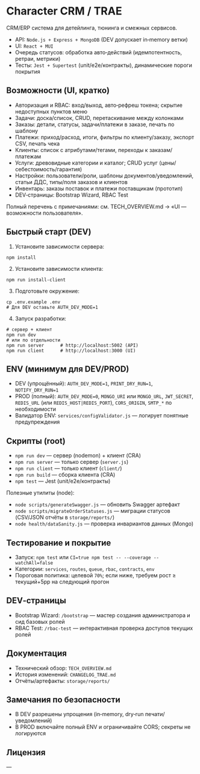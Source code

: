 # Character CRM / TRAE

CRM/ERP система для детейлинга, тюнинга и смежных сервисов.

- API: `Node.js + Express + MongoDB` (DEV допускает in‑memory ветки)
- UI: `React + MUI`
- Очередь статусов: обработка авто‑действий (идемпотентность, ретраи, метрики)
- Тесты: `Jest + Supertest` (unit/e2e/контракты), динамические пороги покрытия

## Возможности (UI, кратко)
- Авторизация и RBAC: вход/выход, авто‑рефреш токена; скрытие недоступных пунктов меню
- Задачи: доска/список, CRUD, перетаскивание между колонками
- Заказы: детали, статусы, задачи/платежи в заказе, печать по шаблону
- Платежи: приход/расход, итоги, фильтры по клиенту/заказу, экспорт CSV, печать чека
- Клиенты: список с атрибутами/тегами, переходы к заказам/платежам
- Услуги: древовидные категории и каталог; CRUD услуг (цены/себестоимость/гарантия)
- Настройки: пользователи/роли, шаблоны документов/уведомлений, статьи ДДС, типы/поля заказов и клиентов
- Инвентарь: заказы поставок и платежи поставщикам (прототип)
- DEV‑страницы: Bootstrap Wizard, RBAC Test

Полный перечень с примечаниями: см. TECH_OVERVIEW.md → «UI — возможности пользователя».

## Быстрый старт (DEV)
1) Установите зависимости сервера:
```
npm install
```
2) Установите зависимости клиента:
```
npm run install-client
```
3) Подготовьте окружение:
```
cp .env.example .env
# Для DEV оставьте AUTH_DEV_MODE=1
```
4) Запуск разработки:
```
# сервер + клиент
npm run dev
# или по отдельности
npm run server      # http://localhost:5002 (API)
npm run client      # http://localhost:3000 (UI)
```

## ENV (минимум для DEV/PROD)
- DEV (упрощённый): `AUTH_DEV_MODE=1`, `PRINT_DRY_RUN=1`, `NOTIFY_DRY_RUN=1`
- PROD (полный): `AUTH_DEV_MODE=0`, `MONGO_URI` или `MONGO_URL`, `JWT_SECRET`,
  `REDIS_URL` (или `REDIS_HOST|REDIS_PORT`), `CORS_ORIGIN`, `SMTP_*` по необходимости
- Валидатор ENV: `services/configValidator.js` — логирует понятные предупреждения

## Скрипты (root)
- `npm run dev` — сервер (nodemon) + клиент (CRA)
- `npm run server` — только сервер (`server.js`)
- `npm run client` — только клиент (`client/`)
- `npm run build` — сборка клиента (CRA)
- `npm test` — Jest (unit/e2e/контракты)

Полезные утилиты (node):
- `node scripts/generateSwagger.js` — обновить Swagger артефакт
- `node scripts/migrateOrderStatuses.js` — миграции статусов (CSV/JSON отчёты в `storage/reports/`)
- `node health/dataSanity.js` — проверка инвариантов данных (Mongo)

## Тестирование и покрытие
- Запуск: `npm test` или `CI=true npm test -- --coverage --watchAll=false`
- Категории: `services`, `routes`, `queue`, `rbac`, `contracts`, `env`
- Пороговая политика: целевой `70%`; если ниже, требуем рост ≥ текущий+5pp на следующий прогон

## DEV‑страницы
- Bootstrap Wizard: `/bootstrap` — мастер создания администратора и сид базовых ролей
- RBAC Test: `/rbac-test` — интерактивная проверка доступов текущих ролей

## Документация
- Технический обзор: `TECH_OVERVIEW.md`
- История изменений: `CHANGELOG_TRAE.md`
- Отчёты/артефакты: `storage/reports/`

## Замечания по безопасности
- В DEV разрешены упрощения (in‑memory, dry‑run печати/уведомлений)
- В PROD включайте полный ENV и ограничивайте CORS; секреты не логируются

## Лицензия
—